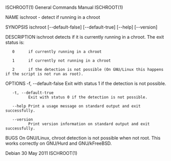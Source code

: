 ISCHROOT(1)                                                                             General Commands Manual                                                                            ISCHROOT(1)

NAME
       ischroot - detect if running in a chroot

SYNOPSIS
       ischroot [--default-false] [--default-true] [--help] [--version]

DESCRIPTION
       ischroot detects if it is currently running in a chroot. The exit status is:

       0      if currently running in a chroot

       1      if currently not running in a chroot

       2      if the detection is not possible (On GNU/Linux this happens if the script is not run as root).

OPTIONS
       -f, --default-false
              Exit with status 1 if the detection is not possible.

       -t, --default-true
              Exit with status 0 if the detection is not possible.

       --help Print a usage message on standard output and exit successfully.

       --version
              Print version information on standard output and exit successfully.

BUGS
       On GNU/Linux, chroot detection is not possible when not root. This works correctly on GNU/Hurd and GNU/kFreeBSD.

Debian                                                                                        30 May 2011                                                                                  ISCHROOT(1)
